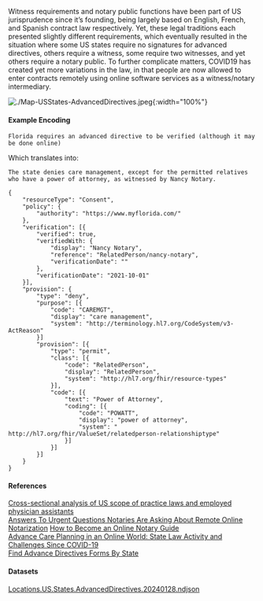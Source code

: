 
Witness requirements and notary public functions have been part of US jurisprudence since it’s founding, being largely based on English, French, and Spanish contract law respectively. Yet, these legal traditions each presented slightly different requirements, which eventually resulted in the situation where some US states require no signatures for advanced directives, others require a witness, some require two witnesses, and yet others require a notary public. To further complicate matters, COVID19 has created yet more variations in the law, in that people are now allowed to enter contracts remotely using online software services as a witness/notary intermediary.

![./Map-USStates-AdvancedDirectives.jpeg](./Map-USStates-AdvancedDirectives.jpg){:width="100%"}



#### Example Encoding  

`Florida requires an advanced directive to be verified (although it may be done online)`

Which translates into:

`The state denies care management, except for the permitted relatives who have a power of attorney, as witnessed by Nancy Notary.`

```
{ 
    "resourceType": "Consent",
    "policy": {
        "authority": "https://www.myflorida.com/"
    },
    "verification": [{
        "verified": true,
        "verifiedWith: {
            "display": "Nancy Notary",
            "reference": "RelatedPerson/nancy-notary",
            "verificationDate": ""
        },
        "verificationDate": "2021-10-01"
    }],
    "provision": {
        "type": "deny",
        "purpose": [{
            "code": "CAREMGT",
            "display": "care management",
            "system": "http://terminology.hl7.org/CodeSystem/v3-ActReason"
        }]
        "provision": [{
            "type": "permit",
            "class": [{
                "code": "RelatedPerson",
                "display": "RelatedPerson",
                "system": "http://hl7.org/fhir/resource-types"
            }],
            "code": [{
                "text": "Power of Attorney",
                "coding": [{
                    "code": "POWATT",
                    "display": "power of attorney",
                    "system": " http://hl7.org/fhir/ValueSet/relatedperson-relationshiptype"
                }]
            }]
        }]
    }
}
```



#### References  
[Cross-sectional analysis of US scope of practice laws and employed physician assistants](https://bmjopen.bmj.com/content/bmjopen/11/5/e043972.full.pdf)  
[Answers To Urgent Questions Notaries Are Asking About Remote Online Notarization](https://www.nationalnotary.org/notary-bulletin/blog/2020/03/answers-urgent-questions-notaries-ron) 
[How to Become an Online Notary Guide](https://onenotary.us/how-to-become-an-online-notary-guide/)  
[Advance Care Planning in an Online World: State Law Activity and Challenges Since COVID-19](https://blog.petrieflom.law.harvard.edu/2021/08/25/advance-care-planning-online-covid/)  
[Find Advance Directives Forms By State](https://www.aarp.org/caregiving/financial-legal/free-printable-advance-directives/)  
  

#### Datasets
[Locations.US.States.AdvancedDirectives.20240128.ndjson](Locations.US.States.AdvancedDirectives.20240128.ndjson)  